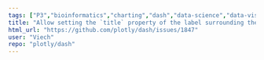 ```yaml
---
tags: ["P3","bioinformatics","charting","dash","data-science","data-visualization","documentation","feature","finance","flask","gui-framework","jupyter","modeling","plotly","plotly-dash","productivity","python","react","rstats","technical-computing","web-app"]
title: "Allow setting the `title` property of the label surrounding the `RadioItem` and `Checklist` choices."
html_url: "https://github.com/plotly/dash/issues/1847"
user: "Viech"
repo: "plotly/dash"
---
```


